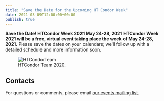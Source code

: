 ```yaml
---
title: "Save the Date for the Upcoming HT Condor Week"
date: 2021-03-09T12:00:00+00:00
publish: true
--- 
```

**Save the Date! HTCondor Week 2021 May 24-28, 2021
HTCondor Week 2021 will be a free, virtual event taking place the week of May 24-28, 2021.** 
Please save the dates on your calendars; we'll follow up with a detailed schedule and more information soon. 

<figure class="figure">
  <img src="{{site.baseurl}}/assets/images/team-2020.jpg" class="figure-img img-fluid rounded" alt="HTCondorTeam">
  <figcaption class="figure-caption">HTCondor Team 2020.</figcaption>
</figure>

## Contacts

For questions or comments, please email
[our events mailing list](mailto:events@opensciencegrid.org).
